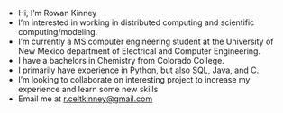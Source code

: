 - Hi, I’m Rowan Kinney
- I’m interested in working in distributed computing and scientific computing/modeling.
- I’m currently a MS computer engineering student at the University of New Mexico department of Electrical and Computer Engineering.
- I have a bachelors in Chemistry from Colorado College.
- I primarily have experience in Python, but also SQL, Java, and C.
- I’m looking to collaborate on interesting project to increase my experience and learn some new skills
- Email me at r.celtkinney@gmail.com

<!---
rowankinney/rowankinney is a ✨ special ✨ repository because its `README.md` (this file) appears on your GitHub profile.
You can click the Preview link to take a look at your changes.
--->
